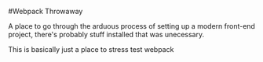 #Webpack Throwaway

A place to go through the arduous process of setting up a modern front-end
project, there's probably stuff installed that was unecessary.

This is basically just a place to stress test webpack
